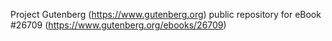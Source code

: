 Project Gutenberg (https://www.gutenberg.org) public repository for eBook #26709 (https://www.gutenberg.org/ebooks/26709)

